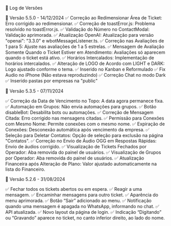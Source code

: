 📝 Log de Versões

🚀 Versão 5.5.0 - 14/12/2024 
✅ Correção ao Redimensionar Área de Ticket: Erro corrigido ao redimensionar.
✅ Correção de toastError.js: Problema resolvido no toastError.js.
✅ Validação do Número no ContactModal: Validação aprimorada.
✅ Atualização OpenAI: Atualização para versão "openai": "3.3.0" e wbotMessageListener.ts.
✅ Correção nas Avaliações de 1 para 5: Ajuste nas avaliações de 1 a 5 estrelas.
✅ Mensagem de Avaliação Somente Quando o Ticket Estiver em Atendimento: Avaliações só aparecem quando o ticket está ativo.
✅ Horários Intercalados: Implementação de horários intercalados.
✅ Alteração de LOGO de Acordo com LIGHT e DARK: Logo ajustado conforme o tema.
✅ Inserido no Kanban e Reformulado 
✅ Fix Audio no iPhone (Não estava reproduzindo) 
✅ Correção Chat no modo Dark 
✅ Inserido pastas por empresas na "public"

🚀 Versão 5.3.5 - 07/11/2024

✅ Correção da Data de Vencimento no Topo: A data agora permanece fixa.
✅ Automação em Grupos: Não envia automações para grupos.
✅ Botão disableBot: Desabilita bots ou automações.
✅ Correção de Mensagem Citada: Erro corrigido nas mensagens citadas.
✅ Permissão para Conexões com Mesmo Nome: Permite conexões com o mesmo nome.
✅ Expiração de Conexões: Desconexão automática após vencimento da empresa.
✅ Seleção para Deletar Contatos: Opção de seleção para exclusão na página "Contatos".
✅ Correção no Envio de Áudio OGG em Respostas Rápidas: Envio de áudios corrigido.
✅ Visualização de Tickets Fechados por Operador: Aba removida do painel de usuários.
✅ Visualização de Grupos por Operador: Aba removida do painel de usuários.
✅ Atualização Financeira após Alteração de Plano: Valor ajustado automaticamente na lista do Financeiro.

🚀 Versão 5.2.6 - 31/08/2024

✅ Fechar todos os tickets abertos ou em espera. 
✅ Reagir a uma mensagem. 
✅ Encaminhar mensagens para outro ticket. 
✅ Aparência do menu aprimorada. 
✅ Botão “Sair” adicionado ao menu. 
✅ Notificação quando uma mensagem é apagada no WhatsApp, informando no chat. 
✅ API atualizada. 
✅ Novo layout da página de login. 
✅ Indicação “Digitando” ou “Gravando” aparece no ticket, no canto inferior direito, ao lado do nome.

